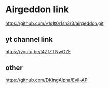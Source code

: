 # Airgeddon link

https://github.com/v1s1t0r1sh3r3/airgeddon.git



## yt channel link 
https://youtu.be/t4ZfZTNwOZE



## other
https://github.com/DKingAlpha/Evil-AP
